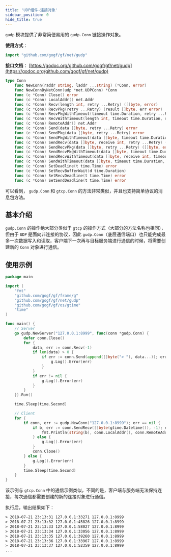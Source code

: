 ```yaml
---
title: 'UDP组件-连接对象'
sidebar_position: 0
hide_title: true
---
```


`gudp` 模块提供了非常简便易用的 `gudp.Conn` 链接操作对象。

**使用方式**：

```go
import "github.com/gogf/gf/net/gudp"

```

**接口文档**： [https://godoc.org/github.com/gogf/gf/net/gudp](https://godoc.org/github.com/gogf/gf/net/gudp)

```go
type Conn
    func NewConn(raddr string, laddr ...string) (*Conn, error)
    func NewConnByNetConn(udp *net.UDPConn) *Conn
    func (c *Conn) Close() error
    func (c *Conn) LocalAddr() net.Addr
    func (c *Conn) Recv(length int, retry ...Retry) ([]byte, error)
    func (c *Conn) RecvPkg(retry ...Retry) (result []byte, err error)
    func (c *Conn) RecvPkgWithTimeout(timeout time.Duration, retry ...Retry) ([]byte, error)
    func (c *Conn) RecvWithTimeout(length int, timeout time.Duration, retry ...Retry) ([]byte, error)
    func (c *Conn) RemoteAddr() net.Addr
    func (c *Conn) Send(data []byte, retry ...Retry) error
    func (c *Conn) SendPkg(data []byte, retry ...Retry) error
    func (c *Conn) SendPkgWithTimeout(data []byte, timeout time.Duration, retry ...Retry) error
    func (c *Conn) SendRecv(data []byte, receive int, retry ...Retry) ([]byte, error)
    func (c *Conn) SendRecvPkg(data []byte, retry ...Retry) ([]byte, error)
    func (c *Conn) SendRecvPkgWithTimeout(data []byte, timeout time.Duration, retry ...Retry) ([]byte, error)
    func (c *Conn) SendRecvWithTimeout(data []byte, receive int, timeout time.Duration, retry ...Retry) ([]byte, error)
    func (c *Conn) SendWithTimeout(data []byte, timeout time.Duration, retry ...Retry) error
    func (c *Conn) SetDeadline(t time.Time) error
    func (c *Conn) SetRecvBufferWait(d time.Duration)
    func (c *Conn) SetRecvDeadline(t time.Time) error
    func (c *Conn) SetSendDeadline(t time.Time) error

```

可以看到， `gudp.Conn` 和 `gtcp.Conn` 的方法非常类似，并且也支持简单协议的消息包方法。

## 基本介绍

`gudp.Conn` 的操作绝大部分类似于 `gtcp` 的操作方式（大部分的方法名称也相同），但由于 `UDP` 是面向非连接的协议，因此 `gudp.Conn`（底层通信端口）也只能完成最多一次数据写入和读取，客户端下一次再与目标服务端进行通信的时候，将需要创建新的 `Conn` 对象进行通信。

## 使用示例

```go
package main

import (
	"fmt"
	"github.com/gogf/gf/frame/g"
	"github.com/gogf/gf/net/gudp"
	"github.com/gogf/gf/os/gtime"
	"time"
)

func main() {
	// Server
	go gudp.NewServer("127.0.0.1:8999", func(conn *gudp.Conn) {
		defer conn.Close()
		for {
			data, err := conn.Recv(-1)
			if len(data) > 0 {
				if err := conn.Send(append([]byte("> "), data...)); err != nil {
					g.Log().Error(err)
				}
			}
			if err != nil {
				g.Log().Error(err)
			}
		}
	}).Run()

	time.Sleep(time.Second)

	// Client
	for {
		if conn, err := gudp.NewConn("127.0.0.1:8999"); err == nil {
			if b, err := conn.SendRecv([]byte(gtime.Datetime()), -1); err == nil {
				fmt.Println(string(b), conn.LocalAddr(), conn.RemoteAddr())
			} else {
				g.Log().Error(err)
			}
			conn.Close()
		} else {
			g.Log().Error(err)
		}
		time.Sleep(time.Second)
	}
}

```

该示例与 `gtcp.Conn` 中的通信示例类似，不同的是，客户端与服务端无法保持连接，每次通信都需要创建的新的连接对象进行通信。

执行后，输出结果如下：

```html
> 2018-07-21 23:13:31 127.0.0.1:33271 127.0.0.1:8999
> 2018-07-21 23:13:32 127.0.0.1:45826 127.0.0.1:8999
> 2018-07-21 23:13:33 127.0.0.1:58027 127.0.0.1:8999
> 2018-07-21 23:13:34 127.0.0.1:33056 127.0.0.1:8999
> 2018-07-21 23:13:35 127.0.0.1:39260 127.0.0.1:8999
> 2018-07-21 23:13:36 127.0.0.1:33967 127.0.0.1:8999
> 2018-07-21 23:13:37 127.0.0.1:52359 127.0.0.1:8999
...

```